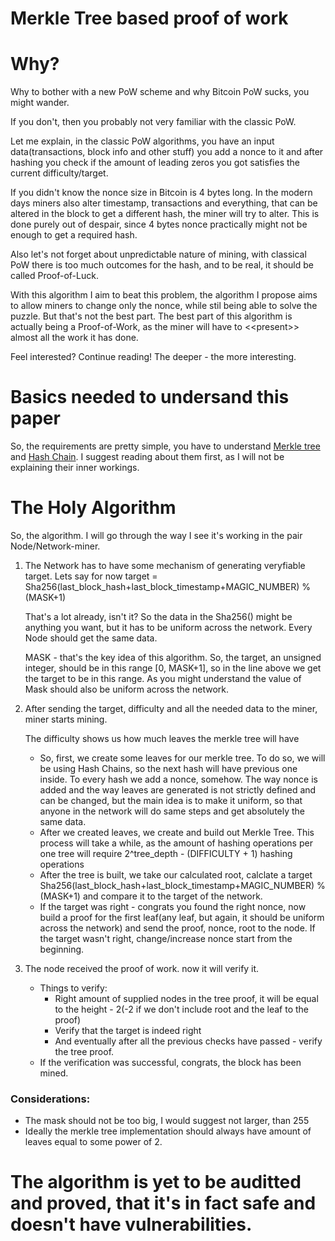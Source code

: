 # Merkle Tree based proof of work



# Why?

Why to bother with a new PoW scheme and why Bitcoin PoW sucks, you might wander.

If you don't, then you probably not very familiar with the classic PoW.

Let me explain, in the classic PoW algorithms, you have an input data(transactions, block info and other stuff) you add a nonce to it and after hashing you check if the amount of leading zeros you got satisfies the current difficulty/target.

If you didn't know the nonce size in Bitcoin is 4 bytes long. In the modern days miners also alter timestamp, transactions and everything, that can be altered in the block to get a different hash, the miner will try to alter. This is done purely out of despair, since 4 bytes nonce practically might not be enough to get a required hash. 

Also let's not forget about unpredictable nature of mining, with classical PoW there is too much outcomes for the hash, and to be real, it should be called Proof-of-Luck.

With this algorithm I aim to beat this problem, the algorithm I propose aims to allow miners to change only the nonce, while stil being able to solve the puzzle. But that's not the best part. The best part of this algorithm is actually being a Proof-of-Work, as the miner will have to <\<present\>> almost all the work it has done.

Feel interested? Continue reading! The deeper - the more interesting.

# Basics needed to undersand this paper

So, the requirements are pretty simple, you have to understand [Merkle tree](https://en.wikipedia.org/wiki/Merkle_tree) and [Hash Chain](https://en.wikipedia.org/wiki/Hash_chain). I suggest reading about them first, as I will not be explaining their inner workings.

# The Holy Algorithm

So, the algorithm. I will go through the way I see it's working in the pair Node/Network-miner.

1. The Network has to have some mechanism of generating veryfiable target. Lets say for now target = Sha256(last_block_hash+last_block_timestamp+MAGIC_NUMBER) % (MASK+1)
    
    That's a lot already, isn't it? So the data in the Sha256() might be anything you want, but it has to be uniform across the network. Every Node should get the same data.

    MASK - that's the key idea of this algorithm. So, the target, an unsigned integer, should be in this range [0, MASK+1], so in the line above we get the target to be in this range. As you might understand the value of Mask should also be uniform across the network.

2. After sending the target, difficulty and all the needed data to the miner, miner starts mining.
    
    The difficulty shows us how much leaves the merkle tree will have
    * So, first, we create some leaves for our merkle tree. To do so, we will be using Hash Chains, so the next hash will have previous one inside. To every hash we add a nonce, somehow. The way nonce is added and the way leaves are generated is not strictly defined and can be changed, but the main idea is to make it uniform, so that anyone in the network will do same steps and get absolutely the same data.
    * After we created leaves, we create and build out Merkle Tree. This process will take a while, as the amount of hashing operations per one tree will require 2^tree_depth - (DIFFICULTY + 1) hashing operations
    * After the tree is built, we take our calculated root, calclate a target Sha256(last_block_hash+last_block_timestamp+MAGIC_NUMBER) % (MASK+1) and compare it to the target of the network.
    * If the target was right - congrats you found the right nonce, now build a proof for the first leaf(any leaf, but again, it should be uniform across the network) and send the proof, nonce, root to the node. If the target wasn't right, change/increase nonce start from the beginning.

3. The node received the proof of work. now it will verify it.
    * Things to verify: 
        * Right amount of supplied nodes in the tree proof, it will be equal to the height - 2(-2 if we don't include root and the leaf to the proof)
        * Verify that the target is indeed right
        * And eventually after all the previous checks have passed - verify the tree proof.
    * If the verification was successful, congrats, the block has been mined.

### Considerations:
* The mask should not be too big, I would suggest not larger, than 255
* Ideally the merkle tree implementation should always have amount of leaves equal to some power of 2.


# The algorithm is yet to be auditted and proved, that it's in fact safe and doesn't have vulnerabilities.

